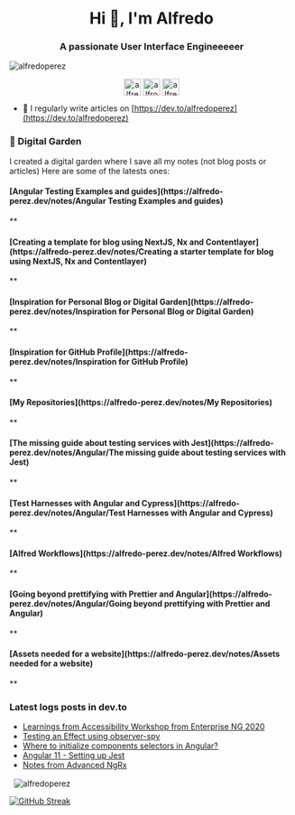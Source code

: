 <h1 align="center">Hi 👋, I'm Alfredo</h1>
<h3 align="center">A passionate User Interface Engineeeeer</h3>

<p align="left"> <img src="https://komarev.com/ghpvc/?username=alfredoperez" alt="alfredoperez" /> </p>


<p align="center">
 <a href="https://dev.to/alfredoperez" target="blank"><img align="center" src="https://cdn.jsdelivr.net/npm/simple-icons@3.0.1/icons/dev-dot-to.svg" alt="alfredoperez" height="30" width="30" /></a>
 <a href="https://twitter.com/alfrodo_perez" target="blank"><img align="center" src="https://cdn.jsdelivr.net/npm/simple-icons@3.0.1/icons/twitter.svg" alt="alfrodo_perez" height="30" width="30" /></a>
 <a href="https://linkedin.com/in/alfredo-perez" target="blank"><img align="center" src="https://cdn.jsdelivr.net/npm/simple-icons@3.0.1/icons/linkedin.svg" alt="alfredo-perez" height="30" width="30" /></a>
</p>



- 📝 I regularly write articles on [https://dev.to/alfredoperez](https://dev.to/alfredoperez)

### 🌳 Digital Garden
I created a digital garden where I save all my notes (not blog posts or articles) Here are some of the latests ones:

<!--START_SECTION:feed-->
#### [Angular Testing Examples and guides](https:&#x2F;&#x2F;alfredo-perez.dev&#x2F;notes&#x2F;Angular Testing Examples and guides) 
**
#### [Creating a template for blog using NextJS, Nx and Contentlayer](https:&#x2F;&#x2F;alfredo-perez.dev&#x2F;notes&#x2F;Creating a starter template for blog using NextJS, Nx and Contentlayer) 
**
#### [Inspiration for Personal Blog or Digital Garden](https:&#x2F;&#x2F;alfredo-perez.dev&#x2F;notes&#x2F;Inspiration for Personal Blog or Digital Garden) 
**
#### [Inspiration for GitHub Profile](https:&#x2F;&#x2F;alfredo-perez.dev&#x2F;notes&#x2F;Inspiration for GitHub Profile) 
**
#### [My Repositories](https:&#x2F;&#x2F;alfredo-perez.dev&#x2F;notes&#x2F;My Repositories) 
**
#### [The missing guide about testing services with Jest](https:&#x2F;&#x2F;alfredo-perez.dev&#x2F;notes&#x2F;Angular&#x2F;The missing guide about testing services with Jest) 
**
#### [Test Harnesses with Angular and Cypress](https:&#x2F;&#x2F;alfredo-perez.dev&#x2F;notes&#x2F;Angular&#x2F;Test Harnesses with Angular and Cypress) 
**
#### [Alfred Workflows](https:&#x2F;&#x2F;alfredo-perez.dev&#x2F;notes&#x2F;Alfred Workflows) 
**
#### [Going beyond prettifying with Prettier and Angular](https:&#x2F;&#x2F;alfredo-perez.dev&#x2F;notes&#x2F;Angular&#x2F;Going beyond prettifying with Prettier and Angular) 
**
#### [Assets needed for a website](https:&#x2F;&#x2F;alfredo-perez.dev&#x2F;notes&#x2F;Assets needed for a website) 
**
<!--END_SECTION:feed-->


### Latest logs posts in dev.to
<!-- BLOG-POST-LIST:START -->
- [Learnings from Accessibility Workshop from Enterprise NG 2020](https://dev.to/alfredoperez/learnings-from-accessibility-workshop-from-enterprise-ng-2020-2k57)
- [Testing an Effect using observer-spy](https://dev.to/alfredoperez/testing-an-effect-using-observer-spy-4anj)
- [Where to initialize components selectors in Angular?](https://dev.to/alfredoperez/where-to-initialize-components-selectors-in-angular-a0g)
- [Angular 11 - Setting up Jest](https://dev.to/alfredoperez/angular-10-setting-up-jest-2m0l)
- [Notes from Advanced NgRx](https://dev.to/alfredoperez/notes-from-advanced-ngrx-43c4)
<!-- BLOG-POST-LIST:END -->

<p>&nbsp;
<img align="center" src="https://github-readme-stats.vercel.app/api?username=alfredoperez&theme=shades-of-purple&show_icons=true" alt="alfredoperez" />
</p>

[![GitHub Streak](http://github-readme-streak-stats.herokuapp.com?user=alfredoperez&theme=synthwave&date_format=M%20j%5B%2C%20Y%5D&background=000000)](https://git.io/streak-stats)
